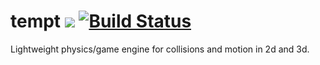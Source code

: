 # tempt ![](https://img.shields.io/github/license/mashape/apistatus.svg) [![Build Status](https://travis-ci.org/iitc/tempt.svg?branch=master)](https://travis-ci.org/iitc/tempt)
Lightweight physics/game engine for collisions and motion in 2d and 3d.
